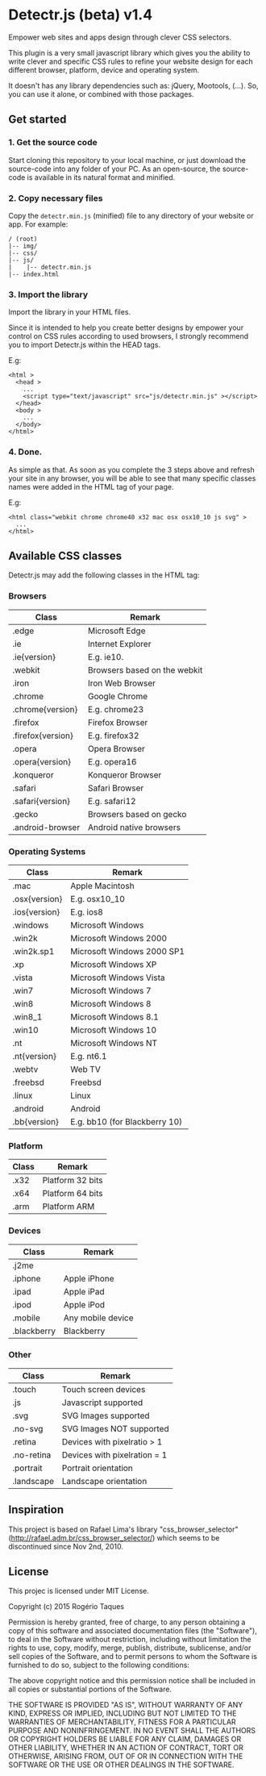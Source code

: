 # Detectr.js (beta) v1.4

Empower web sites and apps design through clever CSS selectors.

This plugin is a very small javascript library which gives you the ability to
write clever and specific CSS rules to refine your website design for each
different browser, platform, device and operating system.

It doesn't has any library dependencies such as: jQuery, Mootools, (...). So,
you can use it alone, or combined with those packages.

## Get started

### 1. Get the source code

Start cloning this repository to your local machine, or just download the
source-code into any folder of your PC. As an open-source, the source-code is
available in its natural format and minified.

### 2. Copy necessary files

Copy the ```detectr.min.js``` (minified) file to any directory of your website
or app. For example:

```
/ (root)
|-- img/
|-- css/
|-- js/
|    |-- detectr.min.js
|-- index.html
```

### 3. Import the library

Import the library in your HTML files.  

Since it is intended to help you create better designs by empower your control
on CSS rules according to used browsers, I strongly recommend you to import
Detectr.js within the HEAD tags.

E.g:

```
<html >
  <head >
    ...
    <script type="text/javascript" src="js/detectr.min.js" ></script>
  </head>
  <body >
    ...
  </body>
</html>

```

### 4. Done.

As simple as that. As soon as you complete the 3 steps above and refresh your
site in any browser, you will be able to see that many specific classes names
were added in the HTML tag of your page.

E.g:

```
<html class="webkit chrome chrome40 x32 mac osx osx10_10 js svg" >
  ...
</html>
```

## Available CSS classes

Detectr.js may add the following classes in the HTML tag:

### Browsers

| Class | Remark |
|-------|--------|
|.edge  | Microsoft Edge |
|.ie    | Internet Explorer |
|.ie{version} | E.g. ie10.  |
|.webkit | Browsers based on the webkit |
|.iron   | Iron Web Browser|
|.chrome | Google Chrome |
|.chrome{version} | E.g. chrome23 |
|.firefox | Firefox Browser |
|.firefox{version} | E.g. firefox32 |
|.opera | Opera Browser |
|.opera{version} | E.g. opera16 |
|.konqueror | Konqueror Browser |
|.safari | Safari Browser |
|.safari{version} | E.g. safari12 |
|.gecko | Browsers based on gecko |
|.android-browser | Android native browsers |

### Operating Systems

| Class | Remark |
|-------|--------|
|.mac   | Apple Macintosh |
|.osx{version} | E.g. osx10_10 |
|.ios{version} | E.g. ios8 |
|.windows | Microsoft Windows |
|.win2k | Microsoft Windows 2000 |
|.win2k.sp1 | Microsoft Windows 2000 SP1 |
|.xp | Microsoft Windows XP |
|.vista | Microsoft Windows Vista  |
|.win7 | Microsoft Windows 7  |
|.win8 | Microsoft Windows 8 |
|.win8_1 | Microsoft Windows 8.1 |
|.win10 | Microsoft Windows 10 |
|.nt | Microsoft Windows NT |
|.nt{version} | E.g. nt6.1|
|.webtv | Web TV |
|.freebsd | Freebsd |
|.linux | Linux |
|.android | Android |
|.bb{version} | E.g. bb10 (for Blackberry 10) |

### Platform

| Class | Remark |
|-------|--------|
|.x32   | Platform 32 bits |
|.x64   | Platform 64 bits |
|.arm   | Platform ARM |

### Devices

| Class | Remark |
|-------|--------|
|.j2me   | |
|.iphone | Apple iPhone |
|.ipad   | Apple iPad |
|.ipod   | Apple iPod |
|.mobile | Any mobile device |
|.blackberry | Blackberry |

### Other

| Class | Remark |
|-------|--------|
|.touch | Touch screen devices |
|.js    | Javascript supported |
|.svg     | SVG Images supported |
|.no-svg     | SVG Images NOT supported |
|.retina     | Devices with pixelratio > 1 |
|.no-retina     | Devices with pixelration = 1|
|.portrait     | Portrait orientation |
|.landscape     | Landscape orientation |

## Inspiration

This project is based on Rafael Lima's library "css_browser_selector"
(http://rafael.adm.br/css_browser_selector/) which seems to be discontinued
since Nov 2nd, 2010.

## License

This projec is licensed under MIT License.

Copyright (c) 2015 Rogério Taques

Permission is hereby granted, free of charge, to any person obtaining a copy
of this software and associated documentation files (the "Software"), to deal
in the Software without restriction, including without limitation the rights
to use, copy, modify, merge, publish, distribute, sublicense, and/or sell
copies of the Software, and to permit persons to whom the Software is
furnished to do so, subject to the following conditions:

The above copyright notice and this permission notice shall be included in all
copies or substantial portions of the Software.

THE SOFTWARE IS PROVIDED "AS IS", WITHOUT WARRANTY OF ANY KIND, EXPRESS OR
IMPLIED, INCLUDING BUT NOT LIMITED TO THE WARRANTIES OF MERCHANTABILITY,
FITNESS FOR A PARTICULAR PURPOSE AND NONINFRINGEMENT. IN NO EVENT SHALL THE
AUTHORS OR COPYRIGHT HOLDERS BE LIABLE FOR ANY CLAIM, DAMAGES OR OTHER
LIABILITY, WHETHER IN AN ACTION OF CONTRACT, TORT OR OTHERWISE, ARISING FROM,
OUT OF OR IN CONNECTION WITH THE SOFTWARE OR THE USE OR OTHER DEALINGS IN THE
SOFTWARE.
